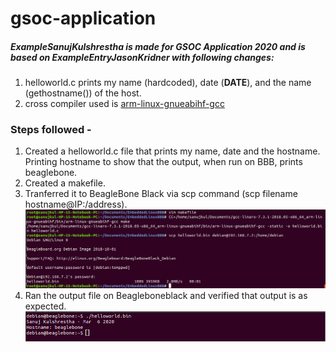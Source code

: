 # gsoc-application

##### ExampleSanujKulshrestha is made for GSOC Application 2020 and is based on ExampleEntryJasonKridner with following changes:  
1. helloworld.c prints my name (hardcoded), date (__DATE__), and the name (gethostname()) of the host.  
2. cross compiler used is [arm-linux-gnueabihf-gcc](https://releases.linaro.org/components/toolchain/binaries/7.3-2018.05/arm-linux-gnueabihf/)  

### Steps followed -  
1. Created a helloworld.c file that prints my name, date and the hostname. Printing hostname to show that the output, when run on BBB, prints beaglebone.   
2. Created a makefile.  
3. Tranferred it to BeagleBone Black via scp command (scp filename hostname@IP:/address). 
![](ExampleSanujKulshrestha/images/makeAndTransfer.png)  
4. Ran the output file on Beagleboneblack and verified that output is as expected.  
![](ExampleSanujKulshrestha/images/BBBoutputimage.png)

